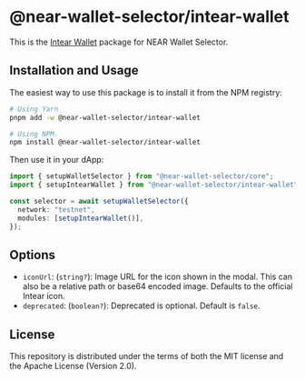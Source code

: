 # @near-wallet-selector/intear-wallet

This is the [Intear Wallet](https://wallet.intear.tech) package for NEAR Wallet Selector.

## Installation and Usage

The easiest way to use this package is to install it from the NPM registry:

```bash
# Using Yarn
pnpm add -w @near-wallet-selector/intear-wallet

# Using NPM.
npm install @near-wallet-selector/intear-wallet
```

Then use it in your dApp:

```ts
import { setupWalletSelector } from "@near-wallet-selector/core";
import { setupIntearWallet } from "@near-wallet-selector/intear-wallet";

const selector = await setupWalletSelector({
  network: "testnet",
  modules: [setupIntearWallet()],
});
```

## Options

- `iconUrl`: (`string?`): Image URL for the icon shown in the modal. This can also be a relative path or base64 encoded image. Defaults to the official Intear icon.
- `deprecated`: (`boolean?`): Deprecated is optional. Default is `false`.

## License

This repository is distributed under the terms of both the MIT license and the Apache License (Version 2.0).
